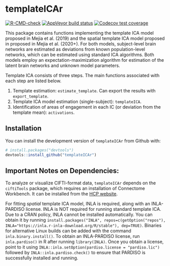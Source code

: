 
<!-- README.md is generated from README.Rmd. Please edit that file -->

# templateICAr

<!-- badges: start -->

[![R-CMD-check](https://github.com/mandymejia/templateICAr/workflows/R-CMD-check/badge.svg)](https://github.com/mandymejia/templateICAr/actions)
[![AppVeyor build
status](https://ci.appveyor.com/api/projects/status/github/mandymejia/templateICAr?branch=master&svg=true)](https://ci.appveyor.com/project/mandymejia/templateICAr)
[![Codecov test
coverage](https://codecov.io/gh/mandymejia/templateICAr/branch/master/graph/badge.svg)](https://app.codecov.io/gh/mandymejia/templateICAr?branch=master)
<!-- badges: end -->

This package contains functions implementing the template ICA model
proposed in Mejia et al. (2019) and the spatial template ICA model
proposed in proposed in Mejia et al. (2020+). For both models,
subject-level brain networks are estimated as deviations from known
population-level networks, which can be estimated using standard ICA
algorithms. Both models employ an expectation-maximization algorithm for
estimation of the latent brain networks and unknown model parameters.

Template ICA consists of three steps. The main functions associated with
each step are listed below.

1.  Template estimation: `estimate_template`. Can export the results
    with `export_template`.
2.  Template ICA model estimation (single-subject): `templateICA`.
3.  Identification of areas of engagement in each IC (or deviation from
    the template mean): `activations`.

## Installation

You can install the development version of `templateICAr` from Github
with:

``` r
# install.packages("devtools")
devtools::install_github("templateICAr")
```

## Important Notes on Dependencies:

To analyze or visualize CIFTI-format data, `templateICAr` depends on the
`ciftiTools` package, which requires an installation of Connectome
Workbench. It can be installed from the [HCP
website](https://www.humanconnectome.org/software/get-connectome-workbench).

For fitting *spatial* template ICA model, INLA is required, along with
an INLA-PARDISO license. INLA is NOT required for running standard
template ICA. Due to a CRAN policy, INLA cannot be installed
automatically. You can obtain it by running
`install.packages("INLA", repos=c(getOption("repos"), INLA="https://inla.r-inla-download.org/R/stable"), dep=TRUE)`.
Binaries for alternative Linux builds can be added with the command
`inla.binary.install()`. To obtain an INLA-PARDISO license, run
`inla.pardiso()` in R after running `library(INLA)`. Once you obtain a
license, point to it using
`INLA::inla.setOption(pardiso.license = "pardiso.lic")` followed by
`INLA::inla.pardiso.check()` to ensure that PARDISO is successfully
installed and running.
